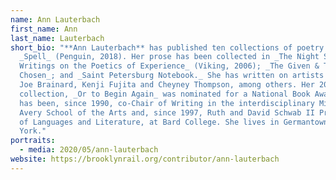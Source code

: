 ```yaml
---
name: Ann Lauterbach
first_name: Ann
last_name: Lauterbach
short_bio: "**Ann Lauterbach** has published ten collections of poetry including
  _Spell_ (Penguin, 2018). Her prose has been collected in _The Night Sky:
  Writings on the Poetics of Experience_ (Viking, 2006); _The Given & The
  Chosen_; and _Saint Petersburg Notebook._ She has written on artists such as
  Joe Brainard, Kenji Fujita and Cheyney Thompson, among others. Her 2009
  collection, _Or to Begin Again_ was nominated for a National Book Award. She
  has been, since 1990, co-Chair of Writing in the interdisciplinary Milton
  Avery School of the Arts and, since 1997, Ruth and David Schwab II Professor
  of Languages and Literature, at Bard College. She lives in Germantown, New
  York."
portraits:
  - media: 2020/05/ann-lauterbach
website: https://brooklynrail.org/contributor/ann-lauterbach
---
```

